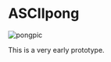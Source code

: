 # ASCIIpong

![pongpic](https://user-images.githubusercontent.com/26101774/29991658-e6e41788-8f3f-11e7-8ac6-77e3498df82a.png)

This is a very early prototype.
